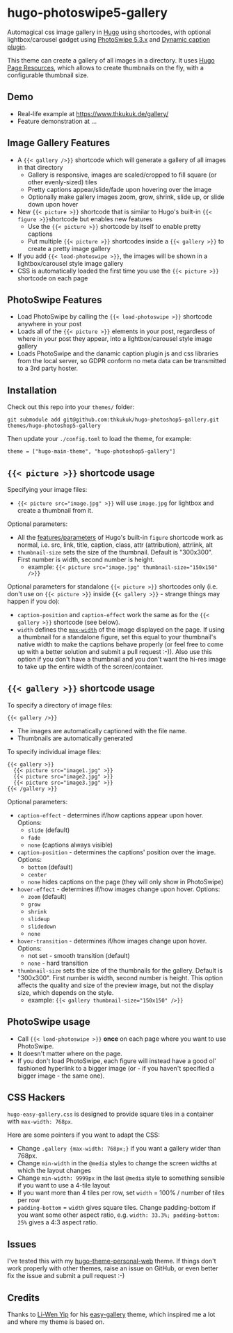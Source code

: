 # hugo-photoswipe5-gallery

Automagical css image gallery in [Hugo](https://gohugo.io/) using shortcodes, with optional lightbox/carousel gadget using [PhotoSwipe 5.3.x](http://photoswipe.com/) and [Dynamic caption plugin](https://github.com/dimsemenov/photoswipe-dynamic-caption-plugin).

This theme can create a gallery of all images in a directory. It uses [Hugo Page Resources](https://gohugo.io/content-management/page-resources/), which allows to create thumbnails on the fly, with a configurable thumbnail size.

## Demo

- Real-life example at https://www.thkukuk.de/gallery/
- Feature demonstration at ...

## Image Gallery Features

- A `{{< gallery />}}` shortcode which will generate a gallery of all images in that directory
  - Gallery is responsive, images are scaled/cropped to fill square (or other evenly-sized) tiles
  - Pretty captions appear/slide/fade upon hovering over the image
  - Optionally make gallery images zoom, grow, shrink, slide up, or slide down upon hover
- New `{{< picture >}}` shortcode that is similar to Hugo's built-in `{{< figure >}}`shortcode but enables new features
  - Use the `{{< picture >}}` shortcode by itself to enable pretty captions
  - Put multiple `{{< picture >}}` shortcodes inside a `{{< gallery >}}` to create a pretty image gallery
- If you add `{{< load-photoswipe >}}`, the images will be shown in a lightbox/carousel style image gallery
- CSS is automatically loaded the first time you use the `{{< picture >}}` shortcode on each page

## PhotoSwipe Features

- Load PhotoSwipe by calling the `{{< load-photoswipe >}}` shortcode anywhere in your post
- Loads all of the `{{< picture >}}` elements in your post, regardless of where in your post they appear, into a lightbox/carousel style image gallery
- Loads PhotoSwipe and the danamic caption plugin js and css libraries from the local server, so GDPR conform no meta data can be transmitted to a 3rd party hoster.

## Installation

Check out this repo into your `themes/` folder:

```
git submodule add git@github.com:thkukuk/hugo-photoshop5-gallery.git themes/hugo-photoshop5-gallery
```

Then update your `./config.toml` to load the theme, for example:

```
theme = ["hugo-main-theme", "hugo-photoshop5-gallery"]
```

## `{{< picture >}}` shortcode usage

Specifying your image files:

- `{{< picture src="image.jpg" >}}` will use `image.jpg` for lightbox and create a thumbnail from it.

Optional parameters:

- All the [features/parameters](https://gohugo.io/extras/shortcodes) of Hugo's built-in `figure` shortcode work as normal, i.e. src, link, title, caption, class, attr (attribution), attrlink, alt
- `thumbnail-size` sets the size of the thumbnail. Default is "300x300". First number is width, second number is height.
  - example: `{{< picture src="image.jpg" thumbnail-size="150x150" />}}`

Optional parameters for standalone `{{< picture >}}` shortcodes only (i.e. don't use on `{{< picture >}}` inside `{{< gallery >}}` - strange things may happen if you do):

- `caption-position` and `caption-effect` work the same as for the `{{< gallery >}}` shortcode (see below).
- `width` defines the [`max-width`](https://www.w3schools.com/cssref/pr_dim_max-width.asp) of the image displayed on the page. If using a thumbnail for a standalone figure, set this equal to your thumbnail's native width to make the captions behave properly (or feel free to come up with a better solution and submit a pull request :-)). Also use this option if you don't have a thumbnail and you don't want the hi-res image to take up the entire width of the screen/container.

## `{{< gallery >}}` shortcode usage

To specify a directory of image files:

```
{{< gallery />}}
```

- The images are automatically captioned with the file name.
- Thumbnails are automatically generated

To specify individual image files:

```
{{< gallery >}}
  {{< picture src="image1.jpg" >}}
  {{< picture src="image2.jpg" >}}
  {{< picture src="image3.jpg" >}}
{{< /gallery >}}
```

Optional parameters:

- `caption-effect` - determines if/how captions appear upon hover. Options:
  - `slide` (default)
  - `fade`
  - `none` (captions always visible)
- `caption-position` - determines the captions' position over the image. Options:
  - `bottom` (default)
  - `center`
  - `none` hides captions on the page (they will only show in PhotoSwipe)
- `hover-effect` - determines if/how images change upon hover. Options:
  - `zoom` (default)
  - `grow`
  - `shrink`
  - `slideup`
  - `slidedown`
  - `none`
- `hover-transition` - determines if/how images change upon hover. Options:
  - not set - smooth transition (default)
  - `none` - hard transition
- `thumbnail-size` sets the size of the thumbnails for the gallery. Default is "300x300". First number is width, second number is height. This option affects the quality and size of the preview image, but not the display size, which depends on the style.
  - example: `{{< gallery thumbnail-size="150x150" />}}`

## PhotoSwipe usage

- Call `{{< load-photoswipe >}}` **once** on each page where you want to use PhotoSwipe.
- It doesn't matter where on the page.
- If you don't load PhotoSwipe, each figure will instead have a good ol' fashioned hyperlink to a bigger image (or - if you haven't specified a bigger image - the same one).

## CSS Hackers

`hugo-easy-gallery.css` is designed to provide square tiles in a container with `max-width: 768px`.

Here are some pointers if you want to adapt the CSS:

 - Change `.gallery {max-width: 768px;}` if you want a gallery wider than 768px.
 - Change `min-width` in the `@media` styles to change the screen widths at which the layout changes
 - Change `min-width: 9999px` in the last `@media` style to something sensible if you want to use a 4-tile layout
 - If you want more than 4 tiles per row, set `width` = 100% / number of tiles per row
 - `padding-bottom` = `width` gives square tiles. Change padding-bottom if you want some other aspect ratio, e.g. `width: 33.3%; padding-bottom: 25%` gives a 4:3 aspect ratio.

## Issues

I've tested this with my [hugo-theme-personal-web](https://github.com/thkukuk/hugo-theme-pesonal-web/) theme. If things don't work properly with other themes, raise an issue on GitHub, or even better fix the issue and submit a pull request :-)

## Credits

Thanks to [Li-Wen Yip](https://www.liwen.id.au/) for his [easy-gallery](https://github.com/liwenyip/hugo-easy-gallery) theme, which inspired me a lot and where my theme is based on.
